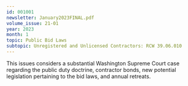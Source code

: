 ```yaml
---
id: 001001
newsletter: January2023FINAL.pdf
volume_issue: 21-01
year: 2023
month: 1
topic: Public Bid Laws
subtopic: Unregistered and Unlicensed Contractors: RCW 39.06.010
---
```


This issues considers a substantial Washington Supreme Court case regarding the public duty doctrine, contractor bonds, new potential legislation pertaining to the bid laws, and annual retreats.